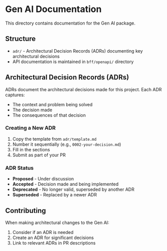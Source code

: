 # Gen AI Documentation

This directory contains documentation for the Gen AI package.

## Structure

- `adr/` - Architectural Decision Records (ADRs) documenting key architectural decisions
- API documentation is maintained in `bff/openapi/` directory

## Architectural Decision Records (ADRs)

ADRs document the architectural decisions made for this project. Each ADR captures:
- The context and problem being solved
- The decision made
- The consequences of that decision

### Creating a New ADR

1. Copy the template from `adr/template.md`
2. Number it sequentially (e.g., `0002-your-decision.md`)
3. Fill in the sections
4. Submit as part of your PR

### ADR Status

- **Proposed** - Under discussion
- **Accepted** - Decision made and being implemented
- **Deprecated** - No longer valid, superseded by another ADR
- **Superseded** - Replaced by a newer ADR

## Contributing

When making architectural changes to the Gen AI:
1. Consider if an ADR is needed
2. Create an ADR for significant decisions
3. Link to relevant ADRs in PR descriptions 